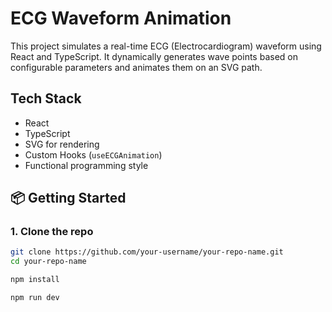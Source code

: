 # ECG Waveform Animation

This project simulates a real-time ECG (Electrocardiogram) waveform using React and TypeScript. It dynamically generates wave points based on configurable parameters and animates them on an SVG path.

## Tech Stack
- React
- TypeScript
- SVG for rendering
- Custom Hooks (`useECGAnimation`)
- Functional programming style

## 📦 Getting Started

### 1. Clone the repo

```bash
git clone https://github.com/your-username/your-repo-name.git
cd your-repo-name

npm install

npm run dev

```

